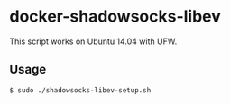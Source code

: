 docker-shadowsocks-libev
========================

This script works on Ubuntu 14.04 with UFW.

## Usage

    $ sudo ./shadowsocks-libev-setup.sh

